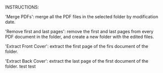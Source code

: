INSTRUCTIONS:

'Merge PDFs': merge all the PDF files in the selected folder by modification date.

'Remove first and last pages': remove the first and last pages from every PDF document in the folder, and create a new folder with the edited files.

'Extract Front Cover': extract the first page of the firs document of the folder.

'Extract Back Cover': extract the last page of the first document of the folder.
test
test

